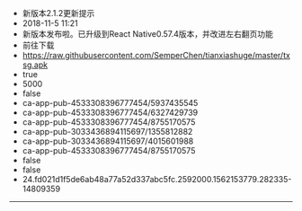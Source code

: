 - 新版本2.1.2更新提示
- 2018-11-5 11:21
- 新版本发布啦。已升级到React Native0.57.4版本，并改进左右翻页功能
- 前往下载
- https://raw.githubusercontent.com/SemperChen/tianxiashuge/master/txsg.apk
- true
- 5000
- false
- ca-app-pub-4533308396777454/5937435545
- ca-app-pub-4533308396777454/6327429739
- ca-app-pub-4533308396777454/8755170575
- ca-app-pub-3033436894115697/1355812882
- ca-app-pub-3033436894115697/4015601988
- ca-app-pub-4533308396777454/8755170575
- false
- false
- 24.fd021d1f5de6ab48a77a52d337abc5fc.2592000.1562153779.282335-14809359
---
